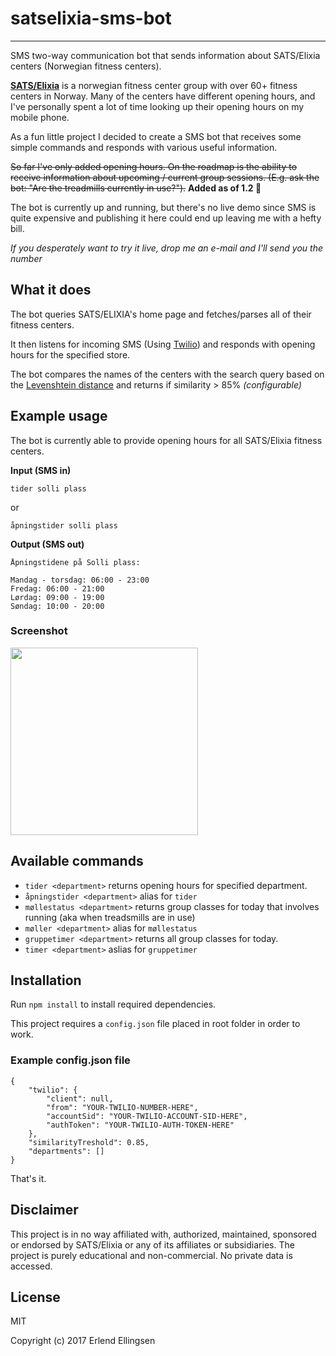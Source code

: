 # satselixia-sms-bot
______
SMS two-way communication bot that sends information about SATS/Elixia centers (Norwegian fitness centers).

[**SATS/Elixia**](http://satselixia.no) is a norwegian fitness center group with over 60+ fitness centers in Norway. Many of the centers have different opening hours, and I've personally spent a lot of time looking up their opening hours on my mobile phone.

As a fun little project I decided to create a SMS bot that receives some simple commands and responds with various useful information.

<strike>So far I've only added opening hours. On the roadmap is the ability to receive information about upcoming / current group sessions. (E.g. ask the bot: "Are the treadmills currently in use?").</strike> **Added as of 1.2 🏃**

The bot is currently up and running, but there's no live demo since SMS is quite expensive and publishing it here could end up leaving me with a hefty bill.

*If you desperately want to try it live, drop me an e-mail and I'll send you the number*

## What it does
The bot queries SATS/ELIXIA's home page and fetches/parses all of their fitness centers. 

It then listens for incoming SMS (Using [Twilio](http://twilio.com)) and responds with opening hours for the specified store.

The bot compares the names of the centers with the search query based on the
[Levenshtein distance](https://en.wikipedia.org/wiki/Levenshtein_distance) and returns if similarity > 85% *(configurable)*

## Example usage
The bot is currently able to provide opening hours for all SATS/Elixia fitness centers.


**Input (SMS in)**

```
tider solli plass
```

or

```
åpningstider solli plass
```

**Output (SMS out)**

```
Åpningstidene på Solli plass:

Mandag - torsdag: 06:00 - 23:00
Fredag: 06:00 - 21:00
Lørdag: 09:00 - 19:00
Søndag: 10:00 - 20:00
```

### Screenshot
<img src="http://i.imgur.com/ClF0r3p.png" height="300px">

## Available commands
* `tider <department>` returns opening hours for specified department.
* `åpningstider <department>` alias for `tider`
* `møllestatus <department>` returns group classes for today that involves running (aka when treadsmills are in use)
* `møller <department>` alias for `møllestatus`
* `gruppetimer <department>` returns all group classes for today.
* `timer <department>` aslias for `gruppetimer`

## Installation
Run `npm install` to install required dependencies.

This project requires a `config.json` file placed in root folder in order to work.

### Example config.json file

```
{
    "twilio": {
        "client": null,
        "from": "YOUR-TWILIO-NUMBER-HERE",
        "accountSid": "YOUR-TWILIO-ACCOUNT-SID-HERE",
        "authToken": "YOUR-TWILIO-AUTH-TOKEN-HERE"
    },
    "similarityTreshold": 0.85,
    "departments": []
}
```

That's it.


## Disclaimer
This project is in no way affiliated with, authorized, maintained, sponsored or endorsed by SATS/Elixia or any of its affiliates or subsidiaries. The project is purely educational and non-commercial. No private data is accessed.

## License
MIT

Copyright (c) 2017 Erlend Ellingsen

